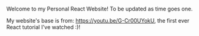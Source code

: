 Welcome to my Personal React Website! To be updated as time goes one.

My website's base is from: https://youtu.be/G-Cr00UYokU, the first ever React tutorial I've watched :)!
